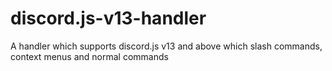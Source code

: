# discord.js-v13-handler
A handler which supports discord.js v13 and above which slash commands, context menus and normal commands
